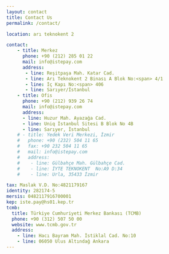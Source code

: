 ```yaml
---
layout: contact
title: Contact Us
permalink: /contact/

location: arı teknokent 2

contact:
    - title: Merkez
      phone: +90 (212) 285 01 22
      mail: info@istepay.com
      address:
       - line: Reşitpaşa Mah. Katar Cad.
       - line: Arı Teknokent 2 Binası A Blok No:<span> 4/1  
       - line: İç Kapı No:<span> 406
       - line: Sarıyer/İstanbul
    - title: Ofis
      phone: +90 (212) 939 26 74
      mail: info@istepay.com
      address:
      - line: Huzur Mah. Ayazağa Cad.
      - line: Uniq İstanbul Sitesi B Blok No 4B
      - line: Sarıyer, İstanbul
    # - title: Yedek Veri Merkezi, İzmir
    #   phone: +90 (232) 504 11 65
    #   fax: +90 232 504 11 65
    #   mail: info@istepay.com
    #   address:
    #    - line: Gülbahçe Mah. Gülbahçe Cad.
    #    - line: İYTE TEKNOKENT  No:A9 D:34
    #    - line: Urla, 35433 İzmir

tax: Maslak V.D. No:4821179167
identity: 282174-5
mersis: 0482117916700001
kep: iste.pay@hs01.kep.tr
tcmb:
  title: Türkiye Cumhuriyeti Merkez Bankası (TCMB)
  phone: +90 (312) 507 50 00
  website: www.tcmb.gov.tr
  address:
    - line: Hacı Bayram Mah. İstiklal Cad. No:10
    - line: 06050 Ulus Altındağ Ankara
---
```

